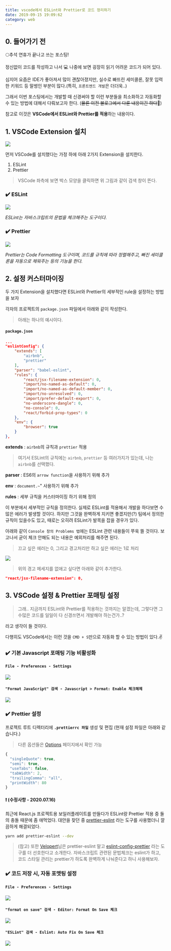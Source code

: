 ```yaml
---
title: vscode에서 ESLint와 Prettier로 코드 정리하기
date: 2019-09-15 19:09:62
category: web
---
```


## 0. 들어가기 전

:full_moon:추석 연휴가 끝나고 쓰는 포스팅!

정신없이 코드를 작성하고 나서 :computer: 나중에 보면 굉장히 읽기 어려운 코드가 되어 있다.

심지어 요즘은 IDE가 좋아져서 많이 괜찮아졌지만, 실수로 빠뜨린 세미콜론, 잘못 입력한 키워드 등 말썽인 부분이 많다.(특히, `프론트엔드 개발`은 더더욱..)

그래서 이번 포스팅에서는 개발할 때 신경써야 할 이런 부분들을 최소화하고 자동화할 수 있는 방법에 대해서 다뤄보고자 한다.
(~~물론 이전 블로그에서 다룬 내용이긴 하다~~:full_moon_with_face:)

참고로 이것은 **VSCode에서 ESLint와 Prettier를 적용**하는 내용이다.

## 1\. VSCode Extension 설치

![](./img/eslint-prettier-1.jpg)

먼저 VSCode를 설치했다는 가정 하에 아래 2가지 Extension을 설치한다.

1. ESLint
2. Prettier

> VSCode 좌측에 보면 박스 모양을 클릭하면 위 그림과 같이 검색 창이 뜬다.

### :heavy_check_mark: ESLint

![](./img/eslint-prettier-2.png)

_ESLint는 자바스크립트의 문법을 체크해주는 도구이다._

### :heavy_check_mark: Prettier

![](./img/eslint-prettier-3.PNG)

_Prettier는 Code Formatting 도구이며, 코드를 규칙에 따라 정렬해주고, 빠진 세미콜론을 자동으로 채워주는 등의
기능을 한다._

## 2\. 설정 커스터마이징

두 가지 Extension을 설치했다면 ESLint와 Prettier의 세부적인 rule을 설정하는 방법을 보자

각자의 프로젝트의 `package.json` 파일에서 아래와 같이 작성한다.

> 아래는 하나의 예시이다.

#### `package.json`

```json
...
"eslintConfig": {
    "extends": [
        "airbnb",
        "prettier"
    ],
    "parser": "babel-eslint",
    "rules": {
        "react/jsx-filename-extension": 0,
        "import/no-named-as-default": 0,
        "import/no-named-as-default-member": 0,
        "import/no-unresolved": 0,
        "import/prefer-default-export": 0,
        "no-underscore-dangle": 0,
        "no-console": 0,
        "react/forbid-prop-types": 0
    },
    "env": {
        "browser": true
    }
},
```

**extends** : `airbnb`의 규칙과 `prettier` 적용

> 여기서 ESLint의 규칙에는 `airbnb`, `prettier` 등 여러가지가 있는데, 나는 `airbnb`를 선택했다.

**parser** : ES6의 `arrow function`을 사용하기 위해 추가

**env** : `document.~`" 사용하기 위해 추가

**rules** : 세부 규칙을 커스터마이징 하기 위해 정의

이 부분에서 세부적인 규칙을 정의한다.
실제로 ESLint를 적용해서 개발을 하다보면 수많은 에러가 발생할 것이다.
하지만 그것을 완벽하게 지키면 좋겠지만(?) 팀에서 정의한 규칙이 있을수도 있고, 때로는 오히려 ESLint가 발목을 잡을 경우가 있다.

아래와 같이 `Console 창의 Problems 탭`에는 ESLint 관련 내용들이 쭈욱 뜰 것이다. 보고나서 굳이 체크 안해도 되는 내용은 예외처리를 해주면 된다.

> 끄고 싶은 에러는 0, 그리고 경고처리만 하고 싶은 에러는 1로 처리

![](./img/eslint-prettier-4.jpg)

> 위의 경고 메세지를 없애고 싶다면 아래와 같이 추가한다.

```json
"react/jsx-filename-extension": 0,
```

## 3\. VSCode 설정 & Prettier 포매팅 설정

> 그래.. 지금까지 ESLint와 Prettier를 적용하는 것까지는 알겠는데, 그렇다면 그 수많은 코드를 일일이 다 신경쓰면서 개발해야 하는건가..?

라고 생각이 들 것이다.

다행히도 VSCode에서는 이런 것을 `CMD + S`만으로 자동화 할 수 있는 방법이 있다.:v:

### :heavy_check_mark: 기본 Javascript 포매팅 기능 비활성화

#### `File - Preferences - Settings`

![](./img/eslint-prettier-5.jpg)

#### `"Format JavaScript" 검색 - Javascript > Format: Enable 체크해제`

![](./img/eslint-prettier-6.jpg)

### :heavy_check_mark: Prettier 설정

프로젝트 루트 디렉터리에 **`.prettierrc 파일`** 생성 및 편집 (현재 설정 파일은 아래와 같습니다.)

> 다른 옵션들은 [Options](https://prettier.io/docs/en/options.html) 페이지에서 확인 가능

```javascript
{
  "singleQuote": true,
  "semi": true,
  "useTabs": false,
  "tabWidth": 2,
  "trailingComma": "all",
  "printWidth": 80
}
```

#### :exclamation: (수정사항 - 2020.07.16)

최근에 React.js 프로젝트용 보일러플레이트를 만들다가 ESLint랑 Prettier 적용 중 둘의 충돌 때문에 좀 애먹었다. 대안을 찾던 중 [prettier-eslint](https://www.npmjs.com/package/prettier-eslint) 라는 도구를 사용했더니 깔끔하게 해결되었다.

```bash
yarn add prettier-eslint --dev
```

> (참고) 또한 [Velopert](https://velog.io/@velopert/eslint-and-prettier-in-react)님은 prettier-eslint 말고 [eslint-config-prettier](https://github.com/prettier/eslint-config-prettier) 라는 도구를 더 선호한다고 소개한다. 자바스크립트 관련된 문법체크는 eslint가 하고, 코드 스타일 관리는 prettier가 하도록 완벽하게 나눠준다고 하니 사용해보자.

### :heavy_check_mark: 코드 저장 시, 자동 포맷팅 설정

#### `File - Preferences - Settings`

![](./img/eslint-prettier-7.jpg)

#### `"format on save" 검색 - Editor: Format On Save 체크`

![](./img/eslint-prettier-8.png)

#### `"ESLint" 검색 - Eslint: Auto Fix On Save 체크`

![](./img/eslint-prettier-9.png)
